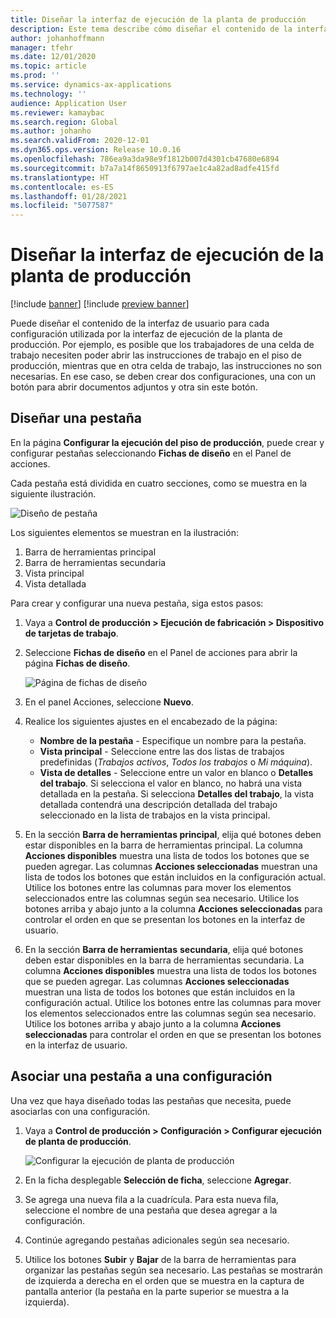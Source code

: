 ```yaml
---
title: Diseñar la interfaz de ejecución de la planta de producción
description: Este tema describe cómo diseñar el contenido de la interfaz de usuario para cada configuración.
author: johanhoffmann
manager: tfehr
ms.date: 12/01/2020
ms.topic: article
ms.prod: ''
ms.service: dynamics-ax-applications
ms.technology: ''
audience: Application User
ms.reviewer: kamaybac
ms.search.region: Global
ms.author: johanho
ms.search.validFrom: 2020-12-01
ms.dyn365.ops.version: Release 10.0.16
ms.openlocfilehash: 786ea9a3da98e9f1812b007d4301cb47680e6894
ms.sourcegitcommit: b7a7a14f8650913f6797ae1c4a82ad8adfe415fd
ms.translationtype: HT
ms.contentlocale: es-ES
ms.lasthandoff: 01/28/2021
ms.locfileid: "5077587"
---
```

# <a name="design-the-production-floor-execution-interface"></a>Diseñar la interfaz de ejecución de la planta de producción

[!include [banner](../includes/banner.md)]
[!include [preview banner](../includes/preview-banner.md)]

Puede diseñar el contenido de la interfaz de usuario para cada configuración utilizada por la interfaz de ejecución de la planta de producción. Por ejemplo, es posible que los trabajadores de una celda de trabajo necesiten poder abrir las instrucciones de trabajo en el piso de producción, mientras que en otra celda de trabajo, las instrucciones no son necesarias. En ese caso, se deben crear dos configuraciones, una con un botón para abrir documentos adjuntos y otra sin este botón.

## <a name="design-a-tab"></a>Diseñar una pestaña

En la página **Configurar la ejecución del piso de producción**, puede crear y configurar pestañas seleccionando **Fichas de diseño** en el Panel de acciones.

Cada pestaña está dividida en cuatro secciones, como se muestra en la siguiente ilustración.

![Diseño de pestaña](media/pfe-tab-layout.png "Diseño de pestaña")

Los siguientes elementos se muestran en la ilustración:

1. Barra de herramientas principal
1. Barra de herramientas secundaria
1. Vista principal
1. Vista detallada

Para crear y configurar una nueva pestaña, siga estos pasos:

1. Vaya a **Control de producción &gt; Ejecución de fabricación &gt; Dispositivo de tarjetas de trabajo**.

1. Seleccione **Fichas de diseño** en el Panel de acciones para abrir la página **Fichas de diseño**.

    ![Página de fichas de diseño](media/pfe-design-tabs.png "Página de fichas de diseño")

1. En el panel Acciones, seleccione **Nuevo**.

1. Realice los siguientes ajustes en el encabezado de la página:

    - **Nombre de la pestaña** - Especifique un nombre para la pestaña.
    - **Vista principal** - Seleccione entre las dos listas de trabajos predefinidas (*Trabajos activos*, *Todos los trabajos* o *Mi máquina*).
    - **Vista de detalles** - Seleccione entre un valor en blanco o **Detalles del trabajo**. Si selecciona el valor en blanco, no habrá una vista detallada en la pestaña. Si selecciona **Detalles del trabajo**, la vista detallada contendrá una descripción detallada del trabajo seleccionado en la lista de trabajos en la vista principal.

1. En la sección **Barra de herramientas principal**, elija qué botones deben estar disponibles en la barra de herramientas principal. La columna **Acciones disponibles** muestra una lista de todos los botones que se pueden agregar. Las columnas **Acciones seleccionadas** muestran una lista de todos los botones que están incluidos en la configuración actual. Utilice los botones entre las columnas para mover los elementos seleccionados entre las columnas según sea necesario. Utilice los botones arriba y abajo junto a la columna **Acciones seleccionadas** para controlar el orden en que se presentan los botones en la interfaz de usuario.

1. En la sección **Barra de herramientas** **secundaria**, elija qué botones deben estar disponibles en la barra de herramientas secundaria. La columna **Acciones disponibles** muestra una lista de todos los botones que se pueden agregar. Las columnas **Acciones seleccionadas** muestran una lista de todos los botones que están incluidos en la configuración actual. Utilice los botones entre las columnas para mover los elementos seleccionados entre las columnas según sea necesario. Utilice los botones arriba y abajo junto a la columna **Acciones seleccionadas** para controlar el orden en que se presentan los botones en la interfaz de usuario.

## <a name="associate-a-tab-with-a-configuration"></a>Asociar una pestaña a una configuración

Una vez que haya diseñado todas las pestañas que necesita, puede asociarlas con una configuración.

1. Vaya a **Control de producción &gt; Configuración &gt; Configurar ejecución de planta de producción**.

    ![Configurar la ejecución de planta de producción](media/pfe-config-prod-floor-execution.png "Configurar la ejecución de planta de producción")

1. En la ficha desplegable **Selección de ficha**, seleccione **Agregar**.

1. Se agrega una nueva fila a la cuadrícula. Para esta nueva fila, seleccione el nombre de una pestaña que desea agregar a la configuración.

1. Continúe agregando pestañas adicionales según sea necesario.

1. Utilice los botones **Subir** y **Bajar** de la barra de herramientas para organizar las pestañas según sea necesario. Las pestañas se mostrarán de izquierda a derecha en el orden que se muestra en la captura de pantalla anterior (la pestaña en la parte superior se muestra a la izquierda).

